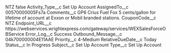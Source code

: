 <?xml version="1.0" encoding="UTF-8"?>
<CustomMetadata xmlns="http://soap.sforce.com/2006/04/metadata" xmlns:xsi="http://www.w3.org/2001/XMLSchema-instance" xmlns:xsd="http://www.w3.org/2001/XMLSchema">
    <label>NTZ</label>
    <protected>false</protected>
    <values>
        <field>Activity_Type__c</field>
        <value xsi:type="xsd:string">Set Up Account</value>
    </values>
    <values>
        <field>AssignedTo__c</field>
        <value xsi:type="xsd:string">00570000005Fs7a</value>
    </values>
    <values>
        <field>Comments__c</field>
        <value xsi:type="xsd:string">GP6 Crius Fuel Fox 5 cents/gallon for lifetime of account at Exxon or Mobil branded stations.</value>
    </values>
    <values>
        <field>CouponCode__c</field>
        <value xsi:type="xsd:string">NTZ</value>
    </values>
    <values>
        <field>Endpoint_URL__c</field>
        <value xsi:type="xsd:string">https://webservices.wrightexpress.com/gateway/services/WEXSalesForceOBService</value>
    </values>
    <values>
        <field>Error_Log__c</field>
        <value xsi:type="xsd:string">Success</value>
    </values>
    <values>
        <field>Outbound_Message__c</field>
        <value xsi:type="xsd:string">04k700000004E11AAE</value>
    </values>
    <values>
        <field>Priority__c</field>
        <value xsi:type="xsd:string">4-Medium</value>
    </values>
    <values>
        <field>RelativeDueDate__c</field>
        <value xsi:type="xsd:string">Today</value>
    </values>
    <values>
        <field>Status__c</field>
        <value xsi:type="xsd:string">In Progress</value>
    </values>
    <values>
        <field>Subject__c</field>
        <value xsi:type="xsd:string">Set Up Account</value>
    </values>
    <values>
        <field>Type__c</field>
        <value xsi:type="xsd:string">Set Up Account</value>
    </values>
</CustomMetadata>
